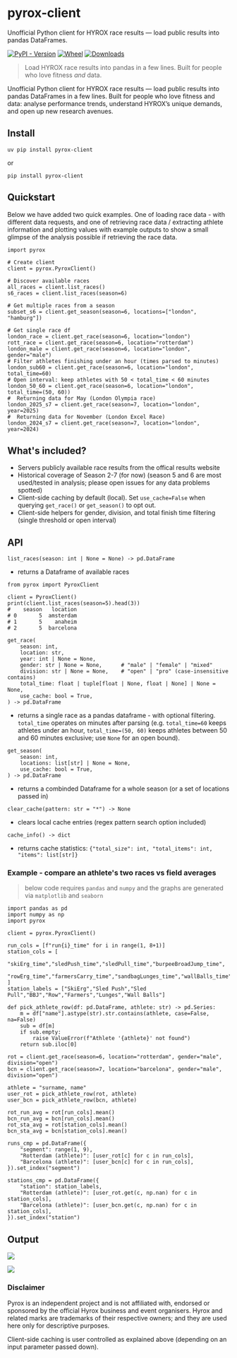 # pyrox-client

Unofficial Python client for HYROX race results — load public results into pandas DataFrames.

[![PyPI - Version](https://img.shields.io/pypi/v/pyrox-client.svg)](https://pypi.org/project/pyrox-client/)
[![Wheel](https://img.shields.io/pypi/wheel/pyrox-client.svg)](https://pypi.org/project/pyrox-client/)
[![Downloads](https://static.pepy.tech/badge/pyrox-client/month)](https://pepy.tech/project/pyrox-client)

> Load HYROX race results into pandas in a few lines. Built for people who love fitness *and* data.

Unofficial Python client for HYROX race results — load public results into pandas DataFrames in a few lines. Built for people who love fitness and data: analyse performance trends, understand HYROX’s unique demands, and open up new research avenues. 

## Install

```commandline
uv pip install pyrox-client
```
or 
```commandline
pip install pyrox-client
```

## Quickstart
Below we have added two quick examples. One of loading race data - with different data requests, and one of retrieving race data / extracting athlete information and plotting values with example outputs to show a small glimpse of the analysis possible if 
retrieving the race data.

```commandline
import pyrox

# Create client
client = pyrox.PyroxClient()

# Discover available races
all_races = client.list_races()          
s6_races = client.list_races(season=6)   

# Get multiple races from a season
subset_s6 = client.get_season(season=6, locations=["london", "hamburg"])

# Get single race df
london_race = client.get_race(season=6, location="london")
rott_race = client.get_race(season=6, location="rotterdam")
london_male = client.get_race(season=6, location="london", gender="male")
# Filter athletes finishing under an hour (times parsed to minutes)
london_sub60 = client.get_race(season=6, location="london", total_time=60)
# Open interval: keep athletes with 50 < total_time < 60 minutes
london_50_60 = client.get_race(season=6, location="london", total_time=(50, 60))
#  Returning data for May (London Olympia race)
london_2025_s7 = client.get_race(season=7, location="london", year=2025)
#  Returning data for November (London Excel Race)
london_2024_s7 = client.get_race(season=7, location="london", year=2024)
```

## What's included? 

- Servers publicly available race results from the offical results website
- Historical coverage of Season 2-7 (for now) (season 5 and 6 are most used/tested in analysis; please open issues for any data problems spotted)
- Client-side caching by default (local). Set ```use_cache=False``` when querying ```get_race()``` or ```get_season()``` to opt out.
- Client-side helpers for gender, division, and total finish time filtering (single threshold or open interval)


## API

```commandline
list_races(season: int | None = None) -> pd.DataFrame
```

 - returns a Dataframe of available races
```commandline
from pyrox import PyroxClient

client = PyroxClient()
print(client.list_races(season=5).head(3))
#    season   location
# 0       5  amsterdam
# 1       5    anaheim
# 2       5  barcelona
```


```commandline
get_race(
    season: int,
    location: str,
    year: int | None = None,
    gender: str | None = None,      # "male" | "female" | "mixed"
    division: str | None = None,    # "open" | "pro" (case-insensitive contains)
    total_time: float | tuple[float | None, float | None] | None = None,
    use_cache: bool = True,
) -> pd.DataFrame
```
- returns a single race as a pandas dataframe - with optional filtering. ``total_time`` operates on
  minutes after parsing (e.g. ``total_time=60`` keeps athletes under an hour, ``total_time=(50, 60)``
  keeps athletes between 50 and 60 minutes exclusive; use ``None`` for an open bound).

```commandline
get_season(
    season: int,
    locations: list[str] | None = None,
    use_cache: bool = True,
) -> pd.DataFrame
```
- returns a combinded Dataframe for a whole season (or a set of locations passed in)
```commandline
clear_cache(pattern: str = "*") -> None
```
- clears local cache entries (regex pattern search option included)

```commandline
cache_info() -> dict
```
- returns cache statistics: `````{"total_size": int, "total_items": int, "items": list[str]}`````

###  Example - compare an athlete's two races vs field averages

> below code requires ```pandas``` and ```numpy``` and the graphs are generated via ```matplotlib``` and ```seaborn```

```commandline
import pandas as pd
import numpy as np
import pyrox

client = pyrox.PyroxClient()

run_cols = [f"run{i}_time" for i in range(1, 8+1)]
station_cols = [
    "skiErg_time","sledPush_time","sledPull_time","burpeeBroadJump_time",
    "rowErg_time","farmersCarry_time","sandbagLunges_time","wallBalls_time",
]
station_labels = ["SkiErg","Sled Push","Sled Pull","BBJ","Row","Farmers","Lunges","Wall Balls"]

def pick_athlete_row(df: pd.DataFrame, athlete: str) -> pd.Series:
    m = df["name"].astype(str).str.contains(athlete, case=False, na=False)
    sub = df[m]
    if sub.empty:
        raise ValueError(f"Athlete '{athlete}' not found")
    return sub.iloc[0]

rot = client.get_race(season=6, location="rotterdam", gender="male", division="open")
bcn = client.get_race(season=7, location="barcelona", gender="male", division="open")

athlete = "surname, name"
user_rot = pick_athlete_row(rot, athlete)
user_bcn = pick_athlete_row(bcn, athlete)

rot_run_avg = rot[run_cols].mean()
bcn_run_avg = bcn[run_cols].mean()
rot_sta_avg = rot[station_cols].mean()
bcn_sta_avg = bcn[station_cols].mean()

runs_cmp = pd.DataFrame({
    "segment": range(1, 9),
    "Rotterdam (athlete)": [user_rot[c] for c in run_cols],
    "Barcelona (athlete)": [user_bcn[c] for c in run_cols],
}).set_index("segment")

stations_cmp = pd.DataFrame({
    "station": station_labels,
    "Rotterdam (athlete)": [user_rot.get(c, np.nan) for c in station_cols],
    "Barcelona (athlete)": [user_bcn.get(c, np.nan) for c in station_cols],
}).set_index("station")

```


## Output 
![](https://raw.githubusercontent.com/vmatei2/pyrox-client/refs/heads/main/img.png)

![](https://raw.githubusercontent.com/vmatei2/pyrox-client/refs/heads/main/img_1.png)

### Disclaimer

Pyrox is an independent project and is not affiliated with, endorsed or sponsored by the official Hyrox business and event organisers.
Hyrox and related marks are trademarks of their respective owners; and they are used here only for descriptive purposes.

Client-side caching is user controlled as explained above (depending on an input parameter passed down).
